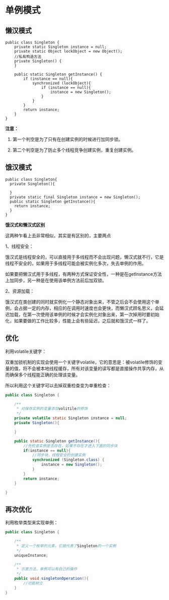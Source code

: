 # 单例模式

## 懒汉模式

```
public class Singleton {
    private static Singleton instance = null;
    private static Object lockObject = new Object();
    //私有构造方法
    private Singleton() {
    }

    public static Singleton getInstance() {
        if (instance == null){
            synchronized (lockObject){
                if (instance == null){
                    instance = new Singleton();
                }
            }
        }
        return instance;
    }
}
```

**注意：**

1. 第一个判空是为了只有在创建实例的时候进行加同步锁。

2. 第二个判空是为了防止多个线程竞争创建实例，重复创建实例。

## 饿汉模式

```
public class Singleton{
  private Singleton(){

  }
  private static final Singleton instance = new Singleton();
  public static Singleton getInstance(){
    return instance;
  }
}
```

**饿汉式和懒汉式区别**

这两种乍看上去非常相似，其实是有区别的，主要两点

1、线程安全：

饿汉式是线程安全的，可以直接用于多线程而不会出现问题，懒汉式就不行，它是线程不安全的，如果用于多线程可能会被实例化多次，失去单例的作用。

如果要把懒汉式用于多线程，有两种方式保证安全性，一种是在getInstance方法上加同步，另一种是在使用该单例方法前后加双锁。

2、资源加载：

饿汉式在类创建的同时就实例化一个静态对象出来，不管之后会不会使用这个单例，会占据一定的内存，相应的在调用时速度也会更快，而懒汉式顾名思义，会延迟加载，在第一次使用该单例的时候才会实例化对象出来，第一次掉用时要初始化，如果要做的工作比较多，性能上会有些延迟，之后就和饿汉式一样了。

## 优化

利用volatile关键字：

双重加锁机制的实现会使用一个关键字volatile，它的意思是：被volatile修饰的变量的值，将不会被本地线程缓存，所有对该变量的读写都是直接操作共享内存，从而确保多个线程能正确的处理该变量。

所以利用这个关键字可以去掉双重检查变为单重检查：

```java
public class Singleton {

    /**
     * 对保存实例的变量添加volitile的修饰
     */
    private volatile static Singleton instance = null;
    private Singleton(){

    }

    public static Singleton getInstance(){
        //先检查实例是否存在，如果不存在才进入下面的同步块
        if(instance == null){
            //同步块，线程安全的创建实例
            synchronized (Singleton.class) {
                instance = new Singleton();
            }
        }
        return instance;
    }

}
```

## 再次优化

利用枚举类型来实现单例：

```java
public class Singleton {

    /**
     * 定义一个枚举的元素，它就代表了Singleton的一个实例
     */
    uniqueInstance;

    /**
     * 示意方法，单例可以有自己的操作
     */
    public void singletonOperation(){
        //功能树立
    }
}
```



